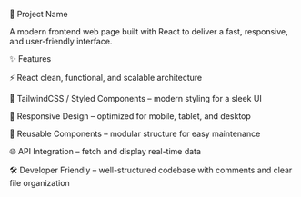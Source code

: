 🚀 Project Name

A modern frontend web page built with React to deliver a fast, responsive, and user-friendly interface.

✨ Features

⚡ React  clean, functional, and scalable architecture

🎨 TailwindCSS / Styled Components – modern styling for a sleek UI

📱 Responsive Design – optimized for mobile, tablet, and desktop

🔄 Reusable Components – modular structure for easy maintenance

🌐 API Integration – fetch and display real-time data

🛠️ Developer Friendly – well-structured codebase with comments and clear file organization
